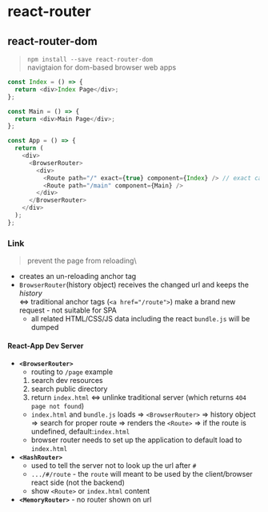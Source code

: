 # react-router

## react-router-dom
> `npm install --save react-router-dom`\
> navigtaion for dom-based browser web apps
```javascript
const Index = () => {
  return <div>Index Page</div>;
};

const Main = () => {
  return <div>Main Page</div>;
};

const App = () => {
  return (
    <div>
      <BrowserRouter>
        <div>
          <Route path="/" exact={true} component={Index} /> // exact calls the Route only when the path is exact match
          <Route path="/main" component={Main} />
        </div>
      </BrowserRouter>
    </div>
  );
};
```

### Link
> prevent the page from reloading\
* creates an un-reloading anchor tag
* `BrowserRouter`(history object) receives the changed url and keeps the *history*\
<=> traditional anchor tags (`<a href="/route">`) make a brand new request - not suitable for SPA
  - all related HTML/CSS/JS data including the react `bundle.js` will be dumped

#### React-App Dev Server
* **`<BrowserRouter>`**
  - routing to `/page` example
  1. search dev resources
  2. search public directory
  3. return `index.html` <=> unlinke traditional server (which returns `404 page not found`)
  - `index.html` and `bundle.js` loads => `<BrowserRouter>` => history object => search for proper route => renders the `<Route>` => if the route is undefined, default:`index.html`
  - browser router needs to set up the application to default load to `index.html`
* **`<HashRouter>`**
  - used to tell the server not to look up the url after `#`
  - `.../#/route` - the `route` will meant to be used by the client/browser react side (not the backend)
  - show `<Route>` or `index.html` content
* **`<MemoryRouter>`** - no router shown on url